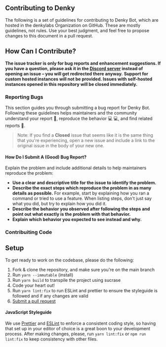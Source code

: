 ## Contributing to Denky

The following is a set of guidelines for contributing to Denky Bot, which are hosted in the denkylabs Organization on GitHub. These are mostly guidelines, not rules. Use your best judgment, and feel free to propose changes to this document in a pull request.

## How Can I Contribute?

**The issue tracker is only for bug reports and enhancement suggestions. If you have a question, please ask it in the [Discord server](https://discord.gg/bVWdscg) instead of opening an issue – you will get redirected there anyway.**
**Support for custom hosted instances will not be provided. Issues with self-hosted instances opened in this repository will be closed immediately.**

### Reporting Bugs

This section guides you through submitting a bug report for Denky Bot. Following these guidelines helps maintainers and the community understand your report 📝, reproduce the behavior 💻 💻, and find related reports 🔎.

> Note: If you find a **Closed** issue that seems like it is the same thing that you're experiencing, open a new issue and include a link to the original issue in the body of your new one.

#### How Do I Submit A (Good) Bug Report?

Explain the problem and include additional details to help maintainers reproduce the problem:

- **Use a clear and descriptive title for the issue to identify the problem.**
- **Describe the exact steps which reproduce the problem in as many details as possible.** For example, start by explaining how you ran a command or tried to use a feature. When listing steps, don't just say what you did, but try to explain how you did it.
- **Describe the behavior you observed after following the steps and point out what exactly is the problem with that behavior.**
- **Explain which behavior you expected to see instead and why.**

### Contribuiting Code

## Setup
To get ready to work on the codebase, please do the following:

1. Fork & clone the repository, and make sure you're on the main branch
2. Run `yarn --immutable` (install)
3. Run `yarn build` to transpile the project using sucrase
4. Code your heart out!
5. Run `yarn lint:fix` to run ESLint and prettier to ensure the styleguide is followed and if any changes are valid
6. [Submit a pull request](https://github.com/denkylabs/denkybot/compare)

#### JavaScript Styleguide
We use [Prettier](https://prettier.io/) and [ESLint](https://eslint.org/) to enforce a consistent coding style, so having that set up in your editor of choice is a great boon to your development process. After making changes, please, run `yarn lint:fix` or `npm run lint:fix` to keep consistency with other files.